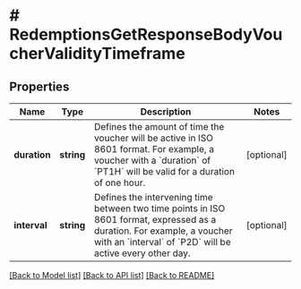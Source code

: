 # # RedemptionsGetResponseBodyVoucherValidityTimeframe

## Properties

Name | Type | Description | Notes
------------ | ------------- | ------------- | -------------
**duration** | **string** | Defines the amount of time the voucher will be active in ISO 8601 format. For example, a voucher with a &#x60;duration&#x60; of &#x60;PT1H&#x60; will be valid for a duration of one hour. | [optional]
**interval** | **string** | Defines the intervening time between two time points in ISO 8601 format, expressed as a duration. For example, a voucher with an &#x60;interval&#x60; of &#x60;P2D&#x60; will be active every other day. | [optional]

[[Back to Model list]](../../README.md#models) [[Back to API list]](../../README.md#endpoints) [[Back to README]](../../README.md)
